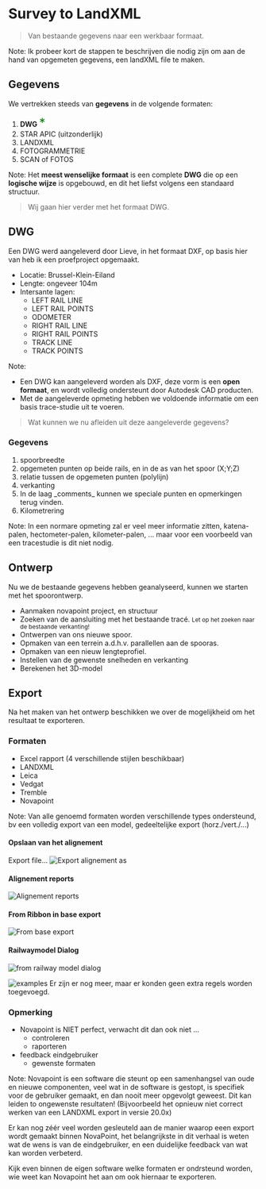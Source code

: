 # Survey to LandXML

> Van bestaande gegevens naar een werkbaar formaat.

Note:
Ik probeer kort de stappen te beschrijven die nodig zijn om aan de hand van opgemeten gegevens, een landXML file te maken.

<!--s-->

## Gegevens
We vertrekken steeds van **gegevens** in de volgende formaten:

<ol>
    <li>
        <b>DWG</b>
        <span style="color:green; font-size: 175%;">*</span> <!-- .element: class="fragment" data-fragment-index="5" -->
    </li>
    <li>STAR APIC (uitzonderlijk)</li> <!-- .element: class="fragment" data-fragment-index="1" -->
    <li>LANDXML</li> <!-- .element: class="fragment" data-fragment-index="2" -->
    <li>FOTOGRAMMETRIE</li> <!-- .element: class="fragment" data-fragment-index="3" -->
    <li>SCAN of FOTOS</li> <!-- .element: class="fragment" data-fragment-index="4" -->
</ol>

Note:
Het **meest wenselijke formaat** is een complete **DWG** die op een **logische wijze** is opgebouwd, en dit het liefst volgens een standaard structuur.

<!--v-->

> Wij gaan hier verder met het formaat DWG.

<!--s-->

## DWG

Een DWG werd aangeleverd door Lieve, in het formaat DXF, op basis hier van heb ik een proefproject opgemaakt.

-   Locatie: Brussel-Klein-Eiland <!-- .element: class="fragment" data-fragment-index="0" -->
-   Lengte: ongeveer 104m <!-- .element: class="fragment" data-fragment-index="1" -->
-   Intersante lagen: <!-- .element: class="fragment" data-fragment-index="2" -->
    -   LEFT RAIL LINE <!-- .element: class="fragment" data-fragment-index="2" -->
    -   LEFT RAIL POINTS <!-- .element: class="fragment" data-fragment-index="2" -->
    -   ODOMETER <!-- .element: class="fragment" data-fragment-index="2" -->
    -   RIGHT RAIL LINE <!-- .element: class="fragment" data-fragment-index="2" -->
    -   RIGHT RAIL POINTS <!-- .element: class="fragment" data-fragment-index="2" -->
    -   TRACK LINE <!-- .element: class="fragment" data-fragment-index="2" -->
    -   TRACK POINTS <!-- .element: class="fragment" data-fragment-index="2" -->

Note:

-   Een DWG kan aangeleverd worden als DXF, deze vorm is een **open formaat**, en wordt volledig ondersteunt door Autodesk CAD producten.
-   Met de aangeleverde opmeting hebben we voldoende informatie om een basis trace-studie uit te voeren.

<!--v-->

> Wat kunnen we nu afleiden uit deze aangeleverde gegevens?

### Gegevens <!-- .element: class="fragment" data-fragment-index="0" -->
<ol> <!-- .element: class="fragment" data-fragment-index="0" -->
    <li>spoorbreedte</li> <!-- .element: class="fragment" data-fragment-index="0" -->
    <li>opgemeten punten op beide rails, en in de as van het spoor (X;Y;Z)</li> <!-- .element: class="fragment" data-fragment-index="1" -->
    <li>relatie tussen de opgemeten punten (polylijn)</li> <!-- .element: class="fragment" data-fragment-index="2" -->
    <li>verkanting</li> <!-- .element: class="fragment" data-fragment-index="3" -->
    <li>In de laag _comments_ kunnen we speciale punten en opmerkingen terug vinden.</li> <!-- .element: class="fragment" data-fragment-index="4" -->
    <li>Kilometrering</li> <!-- .element: class="fragment" data-fragment-index="5" -->
</ol>

Note:
In een normare opmeting zal er veel meer informatie zitten, katena-palen, hectometer-palen, kilometer-palen, ... maar voor een voorbeeld van een tracestudie is dit niet nodig.

<!--s-->

## Ontwerp
Nu we de bestaande gegevens hebben geanalyseerd, kunnen we starten met het spoorontwerp.

-   Aanmaken novapoint project, en structuur <!-- .element: class="fragment" data-fragment-index="0" -->
-   Zoeken van de aansluiting met het bestaande tracé. <!-- .element: class="fragment" data-fragment-index="1" --> <small>Let op het zoeken naar de bestaande verkanting!</small> <!-- .element: class="fragment" data-fragment-index="1" -->
-   Ontwerpen van ons nieuwe spoor. <!-- .element: class="fragment" data-fragment-index="2" -->
-   Opmaken van een terrein a.d.h.v. parallellen aan de spooras. <!-- .element: class="fragment" data-fragment-index="3" -->
-   Opmaken van een nieuw lengteprofiel. <!-- .element: class="fragment" data-fragment-index="4" -->
-   Instellen van de gewenste snelheden en verkanting <!-- .element: class="fragment" data-fragment-index="5" -->
-   Berekenen het 3D-model <!-- .element: class="fragment" data-fragment-index="6" -->

<!--s-->

## Export
Na het maken van het ontwerp beschikken we over de mogelijkheid om het resultaat te exporteren.

### Formaten <!-- .element: class="fragment" data-fragment-index="0" -->

-   Excel rapport (4 verschillende stijlen beschikbaar) <!-- .element: class="fragment" data-fragment-index="0" -->
-   LANDXML <!-- .element: class="fragment" data-fragment-index="1" -->
-   Leica <!-- .element: class="fragment" data-fragment-index="2" -->
-   Vedgat <!-- .element: class="fragment" data-fragment-index="3" -->
-   Tremble <!-- .element: class="fragment" data-fragment-index="4" -->
-   Novapoint <!-- .element: class="fragment" data-fragment-index="5" -->

Note:
Van alle genoemd formaten worden verschillende types ondersteund, bv een volledig export van een model, gedeeltelijke export (horz./vert./...)

<!--v-->

#### Opslaan van het alignement

Export file... ![Export alignement as](https://goo.gl/HOYAei)

<!--v-->

#### Alignement reports

![Alignement reports](https://goo.gl/nmUNUc)

<!--v-->

#### From Ribbon in base export

![From base export](https://goo.gl/1UHh9a)

<!--v-->
#### Railwaymodel Dialog

![from railway model dialog](https://goo.gl/0Ru8lv)

![examples](https://goo.gl/75ur7b)
Er zijn er nog meer, maar er konden geen extra regels worden toegevoegd.

<!--s-->

### Opmerking

-   Novapoint is NIET perfect, verwacht dit dan ook niet ...
    -   controleren <!-- .element: class="fragment" data-fragment-index="0" -->
    -   raporteren <!-- .element: class="fragment" data-fragment-index="1" -->
-   feedback eindgebruiker <!-- .element: class="fragment" data-fragment-index="2" -->
    -   gewenste formaten <!-- .element: class="fragment" data-fragment-index="3" -->

Note:
Novapoint is een software die steunt op een samenhangsel van oude en nieuwe componenten, veel wat in de software is gestopt, is specifiek voor de gebruiker gemaakt, en dan nooit meer opgevolgt geweest. Dit kan leiden to ongewenste resultaten! (Bijvoorbeeld het opnieuw niet correct werken van een LANDXML export in versie 20.0x)

Er kan nog zéér veel worden gesleuteld aan de manier waarop eeen export wordt gemaakt binnen NovaPoint, het belangrijkste in dit verhaal is weten wat de wens is van de eindgebruiker, en een duidelijke feedback van wat kan worden verbeterd.

Kijk even binnen de eigen software welke formaten er ondrsteund worden, wie weet kan Novapoint het aan om ook hiernaar te exporteren.
